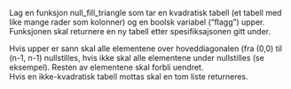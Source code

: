 Lag en funksjon null_fill_triangle som tar en kvadratisk tabell (et tabell med like mange rader som kolonner) og en boolsk variabel (“flagg”) upper. Funksjonen skal returnere en ny tabell etter spesifiksajsonen gitt under.

Hvis upper er sann skal alle elementene over hoveddiagonalen (fra (0,0) til (n-1, n-1) nullstilles, hvis ikke skal alle elementene under nullstilles (se eksempel). Resten av elementene skal forbli uendret.                 
Hvis en ikke-kvadratisk tabell mottas skal en tom liste returneres.
